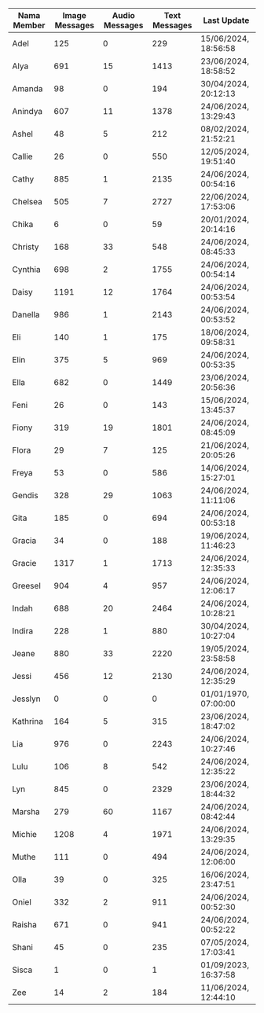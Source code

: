 | Nama Member | Image Messages | Audio Messages | Text Messages | Last Update |
| ------ | -------------- | -------------- | ------------- | ------------ |
| Adel | 125 | 0 | 229 | 15/06/2024, 18:56:58 |
| Alya | 691 | 15 | 1413 | 23/06/2024, 18:58:52 |
| Amanda | 98 | 0 | 194 | 30/04/2024, 20:12:13 |
| Anindya | 607 | 11 | 1378 | 24/06/2024, 13:29:43 |
| Ashel | 48 | 5 | 212 | 08/02/2024, 21:52:21 |
| Callie | 26 | 0 | 550 | 12/05/2024, 19:51:40 |
| Cathy | 885 | 1 | 2135 | 24/06/2024, 00:54:16 |
| Chelsea | 505 | 7 | 2727 | 22/06/2024, 17:53:06 |
| Chika | 6 | 0 | 59 | 20/01/2024, 20:14:16 |
| Christy | 168 | 33 | 548 | 24/06/2024, 08:45:33 |
| Cynthia | 698 | 2 | 1755 | 24/06/2024, 00:54:14 |
| Daisy | 1191 | 12 | 1764 | 24/06/2024, 00:53:54 |
| Danella | 986 | 1 | 2143 | 24/06/2024, 00:53:52 |
| Eli | 140 | 1 | 175 | 18/06/2024, 09:58:31 |
| Elin | 375 | 5 | 969 | 24/06/2024, 00:53:35 |
| Ella | 682 | 0 | 1449 | 23/06/2024, 20:56:36 |
| Feni | 26 | 0 | 143 | 15/06/2024, 13:45:37 |
| Fiony | 319 | 19 | 1801 | 24/06/2024, 08:45:09 |
| Flora | 29 | 7 | 125 | 21/06/2024, 20:05:26 |
| Freya | 53 | 0 | 586 | 14/06/2024, 15:27:01 |
| Gendis | 328 | 29 | 1063 | 24/06/2024, 11:11:06 |
| Gita | 185 | 0 | 694 | 24/06/2024, 00:53:18 |
| Gracia | 34 | 0 | 188 | 19/06/2024, 11:46:23 |
| Gracie | 1317 | 1 | 1713 | 24/06/2024, 12:35:33 |
| Greesel | 904 | 4 | 957 | 24/06/2024, 12:06:17 |
| Indah | 688 | 20 | 2464 | 24/06/2024, 10:28:21 |
| Indira | 228 | 1 | 880 | 30/04/2024, 10:27:04 |
| Jeane | 880 | 33 | 2220 | 19/05/2024, 23:58:58 |
| Jessi | 456 | 12 | 2130 | 24/06/2024, 12:35:29 |
| Jesslyn | 0 | 0 | 0 | 01/01/1970, 07:00:00 |
| Kathrina | 164 | 5 | 315 | 23/06/2024, 18:47:02 |
| Lia | 976 | 0 | 2243 | 24/06/2024, 10:27:46 |
| Lulu | 106 | 8 | 542 | 24/06/2024, 12:35:22 |
| Lyn | 845 | 0 | 2329 | 23/06/2024, 18:44:32 |
| Marsha | 279 | 60 | 1167 | 24/06/2024, 08:42:44 |
| Michie | 1208 | 4 | 1971 | 24/06/2024, 13:29:35 |
| Muthe | 111 | 0 | 494 | 24/06/2024, 12:06:00 |
| Olla | 39 | 0 | 325 | 16/06/2024, 23:47:51 |
| Oniel | 332 | 2 | 911 | 24/06/2024, 00:52:30 |
| Raisha | 671 | 0 | 941 | 24/06/2024, 00:52:22 |
| Shani | 45 | 0 | 235 | 07/05/2024, 17:03:41 |
| Sisca | 1 | 0 | 1 | 01/09/2023, 16:37:58 |
| Zee | 14 | 2 | 184 | 11/06/2024, 12:44:10 |
